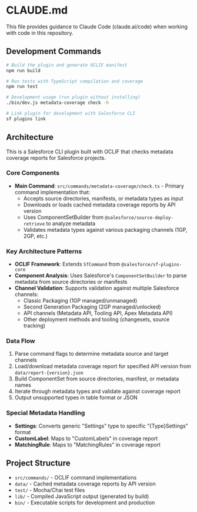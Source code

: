 # CLAUDE.md

This file provides guidance to Claude Code (claude.ai/code) when working with code in this repository.

## Development Commands

```bash
# Build the plugin and generate OCLIF manifest
npm run build

# Run tests with TypeScript compilation and coverage
npm run test

# Development usage (run plugin without installing)
./bin/dev.js metadata-coverage check -h

# Link plugin for development with Salesforce CLI
sf plugins link
```

## Architecture

This is a Salesforce CLI plugin built with OCLIF that checks metadata coverage reports for Salesforce projects.

### Core Components

- **Main Command**: `src/commands/metadata-coverage/check.ts` - Primary command implementation that:
  - Accepts source directories, manifests, or metadata types as input
  - Downloads or loads cached metadata coverage reports by API version
  - Uses ComponentSetBuilder from `@salesforce/source-deploy-retrieve` to analyze metadata
  - Validates metadata types against various packaging channels (1GP, 2GP, etc.)

### Key Architecture Patterns

- **OCLIF Framework**: Extends `SfCommand` from `@salesforce/sf-plugins-core`
- **Component Analysis**: Uses Salesforce's `ComponentSetBuilder` to parse metadata from source directories or manifests
- **Channel Validation**: Supports validation against multiple Salesforce channels:
  - Classic Packaging (1GP managed/unmanaged)
  - Second Generation Packaging (2GP managed/unlocked)
  - API channels (Metadata API, Tooling API, Apex Metadata API)
  - Other deployment methods and tooling (changesets, source tracking)

### Data Flow

1. Parse command flags to determine metadata source and target channels
2. Load/download metadata coverage report for specified API version from `data/report-{version}.json`
3. Build ComponentSet from source directories, manifest, or metadata names
4. Iterate through metadata types and validate against coverage report
5. Output unsupported types in table format or JSON

### Special Metadata Handling

- **Settings**: Converts generic "Settings" type to specific "{Type}Settings" format
- **CustomLabel**: Maps to "CustomLabels" in coverage report
- **MatchingRule**: Maps to "MatchingRules" in coverage report

## Project Structure

- `src/commands/` - OCLIF command implementations
- `data/` - Cached metadata coverage reports by API version
- `test/` - Mocha/Chai test files
- `lib/` - Compiled JavaScript output (generated by build)
- `bin/` - Executable scripts for development and production
